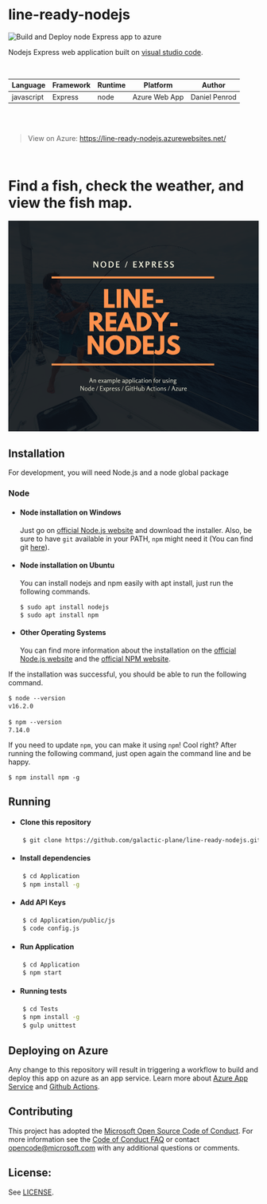 # line-ready-nodejs

![Build and Deploy node Express app to azure](https://github.com/galactic-plane/line-ready-nodejs/workflows/Build%20and%20Deploy%20node%20Express%20app%20to%20azure/badge.svg)


Nodejs Express web application built on [visual studio code](https://code.visualstudio.com/).

<br/>

Language| Framework | Runtime | Platform | Author |
| --------| -------- | -------- |--------|--------|
javascript| Express | node | Azure Web App| Daniel Penrod |

<br/>
<br/>

> View on Azure: https://line-ready-nodejs.azurewebsites.net/

<br/>

# Find a fish, check the weather, and view the fish map.

![Daniel Penrod](line-ready-nodejs.png)

## Installation

For development, you will need Node.js and a node global package

### Node
- #### Node installation on Windows

  Just go on [official Node.js website](https://nodejs.org/) and download the installer.
Also, be sure to have `git` available in your PATH, `npm` might need it (You can find git [here](https://git-scm.com/)).

- #### Node installation on Ubuntu

  You can install nodejs and npm easily with apt install, just run the following commands.

      $ sudo apt install nodejs
      $ sudo apt install npm

- #### Other Operating Systems
  You can find more information about the installation on the [official Node.js website](https://nodejs.org/) and the [official NPM website](https://npmjs.org/).

If the installation was successful, you should be able to run the following command.

    $ node --version
    v16.2.0

    $ npm --version
    7.14.0

If you need to update `npm`, you can make it using `npm`! Cool right? After running the following command, just open again the command line and be happy.

    $ npm install npm -g

## Running

 - #### Clone this repository  

```bash
    $ git clone https://github.com/galactic-plane/line-ready-nodejs.git
```

- #### Install dependencies
```bash
    $ cd Application
    $ npm install -g
```

- #### Add API Keys
```bash
    $ cd Application/public/js
    $ code config.js
```

- #### Run Application
```bash
    $ cd Application
    $ npm start
```
- #### Running tests
```bash
    $ cd Tests
    $ npm install -g
    $ gulp unittest
```

## Deploying on Azure

Any change to this repository will result in triggering a workflow to build and deploy this app on azure as an app service. Learn more about [Azure App Service](https://docs.microsoft.com/en-us/azure/app-service/) and [Github Actions](https://docs.github.com/en/actions).

## Contributing

This project has adopted the [Microsoft Open Source Code of Conduct](https://opensource.microsoft.com/codeofconduct/). For more information see the [Code of Conduct FAQ](https://opensource.microsoft.com/codeofconduct/faq/) or contact [opencode@microsoft.com](mailto:opencode@microsoft.com) with any additional questions or comments.


## License:

See [LICENSE](LICENSE).
